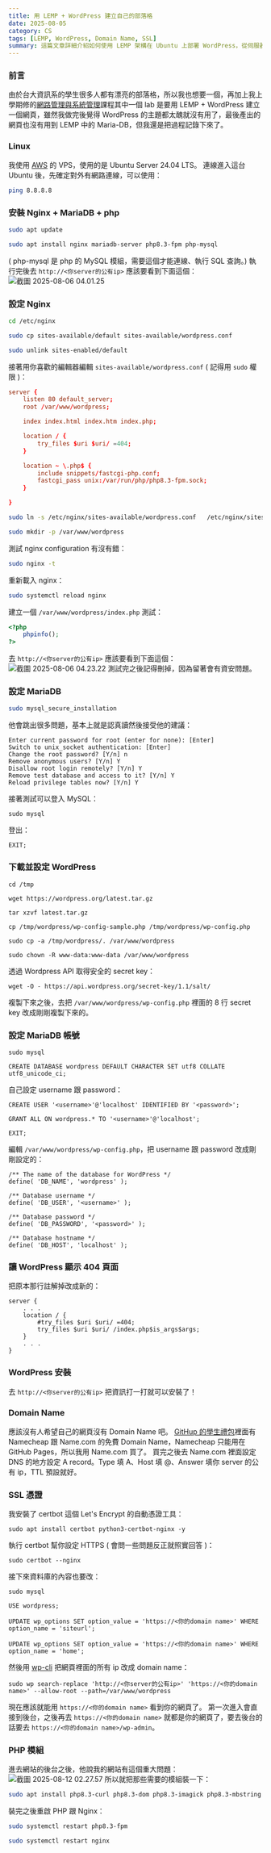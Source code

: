 ```yaml
---
title: 用 LEMP + WordPress 建立自己的部落格
date: 2025-08-05
category: CS
tags: [LEMP, WordPress, Domain Name, SSL]
summary: 這篇文章詳細介紹如何使用 LEMP 架構在 Ubuntu 上部署 WordPress，從伺服器設定、資料庫配置、SSL 憑證申請，到網域名稱綁定與後台優化，建立一個完整可運作的部落格網站。
---
```

### 前言
由於台大資訊系的學生很多人都有漂亮的部落格，所以我也想要一個，再加上我上學期修的[網路管理與系統管理](https://www.csie.ntu.edu.tw/~hsinmu/site/courses/25springnasa)課程其中一個 lab 是要用 LEMP + WordPress 建立一個網頁，雖然我做完後覺得 WordPress 的主題都太醜就沒有用了，最後產出的網頁也沒有用到 LEMP 中的 Maria-DB，但我還是把過程記錄下來了。
### Linux
我使用 [AWS](https://aws.amazon.com/tw/) 的 VPS，使用的是 Ubuntu Server 24.04 LTS。
連線進入這台 Ubuntu 後，先確定對外有網路連線，可以使用：
```bash
ping 8.8.8.8
```
### 安裝 Nginx + MariaDB + php
```bash
sudo apt update
```
```bash
sudo apt install nginx mariadb-server php8.3-fpm php-mysql
```
( php-mysql 是 php 的 MySQL 模組，需要這個才能連線、執行 SQL 查詢。)
執行完後去 `http://<你server的公有ip>` 應該要看到下面這個：
![截圖 2025-08-06 04.01.25](https://hackmd.io/_uploads/Hy-V7kg_lg.png)
###  設定 Nginx
```bash
cd /etc/nginx
```
```bash
sudo cp sites-available/default sites-available/wordpress.conf
```
```bash
sudo unlink sites-enabled/default
```
接著用你喜歡的編輯器編輯 `sites-available/wordpress.conf` ( 記得用 `sudo` 權限 )：
```conf
server {
    listen 80 default_server;
    root /var/www/wordpress;

    index index.html index.htm index.php;

    location / {
        try_files $uri $uri/ =404;
    }

    location ~ \.php$ {
        include snippets/fastcgi-php.conf;
        fastcgi_pass unix:/var/run/php/php8.3-fpm.sock;
    }

}
```
```bash
sudo ln -s /etc/nginx/sites-available/wordpress.conf   /etc/nginx/sites-enabled/wordpress.conf
```
```bash
sudo mkdir -p /var/www/wordpress
```
測試 nginx configuration 有沒有錯：
```bash
sudo nginx -t
```
重新載入 nginx：
```bash
sudo systemctl reload nginx
```
建立一個 `/var/www/wordpress/index.php` 測試：
```php
<?php
    phpinfo();
?>
```
去 `http://<你server的公有ip>` 應該要看到下面這個：
![截圖 2025-08-06 04.23.22](https://hackmd.io/_uploads/HJ5Bdyedge.png)
測試完之後記得刪掉，因為留著會有資安問題。
### 設定 MariaDB
```bash
sudo mysql_secure_installation
```
他會跳出很多問題，基本上就是認真讀然後接受他的建議：
```
Enter current password for root (enter for none): [Enter]
Switch to unix_socket authentication: [Enter]
Change the root password? [Y/n] n
Remove anonymous users? [Y/n] Y
Disallow root login remotely? [Y/n] Y
Remove test database and access to it? [Y/n] Y
Reload privilege tables now? [Y/n] Y
```
接著測試可以登入 MySQL：
```bash!
sudo mysql
```
登出：
```sql!
EXIT;
```
### 下載並設定 WordPress
```bash!
cd /tmp
```
```bash!
wget https://wordpress.org/latest.tar.gz
```
```bash!
tar xzvf latest.tar.gz
```
```bash!
cp /tmp/wordpress/wp-config-sample.php /tmp/wordpress/wp-config.php
```
```bash!
sudo cp -a /tmp/wordpress/. /var/www/wordpress
```
```bash!
sudo chown -R www-data:www-data /var/www/wordpress
```
透過 Wordpress API 取得安全的 secret key：
```bash!
wget -O - https://api.wordpress.org/secret-key/1.1/salt/
```
複製下來之後，去把 `/var/www/wordpress/wp-config.php` 裡面的 8 行 secret key 改成剛剛複製下來的。
### 設定 MariaDB 帳號
```bash!
sudo mysql
```
```mysql!
CREATE DATABASE wordpress DEFAULT CHARACTER SET utf8 COLLATE utf8_unicode_ci;
```
自己設定 username 跟 password：
```sql!
CREATE USER '<username>'@'localhost' IDENTIFIED BY '<password>';
```
```sql!
GRANT ALL ON wordpress.* TO '<username>'@'localhost';
```
```sql!
EXIT;
```
編輯 `/var/www/wordpress/wp-config.php`，把 username 跟 password 改成剛剛設定的：
```
/** The name of the database for WordPress */
define( 'DB_NAME', 'wordpress' );

/** Database username */
define( 'DB_USER', '<username>' );

/** Database password */
define( 'DB_PASSWORD', '<password>' );

/** Database hostname */
define( 'DB_HOST', 'localhost' );
```
### 讓 WordPress 顯示 404 頁面
把原本那行註解掉改成新的：
```conf!
server {
    . . .
    location / {
        #try_files $uri $uri/ =404;
        try_files $uri $uri/ /index.php$is_args$args;
    }
    . . .
}
```
### WordPress 安裝
去 `http://<你server的公有ip>` 把資訊打一打就可以安裝了！
### Domain Name
應該沒有人希望自己的網頁沒有 Domain Name 吧。
[GitHup 的學生禮包](https://education.github.com/pack)裡面有 Namecheap 跟 Name.com 的免費 Domain Name，Namecheap 只能用在 GitHub Pages，所以我用 Name.com 買了。
買完之後去 Name.com 裡面設定 DNS 的地方設定 A record。Type 填 A、Host 填 @、Answer 填你 server 的公有 ip，TTL 預設就好。
### SSL 憑證
我安裝了 certbot 這個 Let's Encrypt 的自動憑證工具：
```bash!
sudo apt install certbot python3-certbot-nginx -y
```
執行 certbot 幫你設定 HTTPS ( 會問一些問題反正就照實回答 )：
```bash!
sudo certbot --nginx
```
接下來資料庫的內容也要改：
```bash!
sudo mysql
```
```sql!
USE wordpress;
```
```sql!
UPDATE wp_options SET option_value = 'https://<你的domain name>' WHERE option_name = 'siteurl';
```
```sql!
UPDATE wp_options SET option_value = 'https://<你的domain name>' WHERE option_name = 'home';
```
然後用 [wp-cli](https://wp-cli.org/) 把網頁裡面的所有 ip 改成 domain name：
```bash!
sudo wp search-replace 'http://<你server的公有ip>' 'https://<你的domain name>' --allow-root --path=/var/www/wordpress
```
現在應該就能用 `https://<你的domain name>` 看到你的網頁了。
第一次進入會直接到後台，之後再去 `https://<你的domain name>` 就都是你的網頁了，要去後台的話要去 `https://<你的domain name>/wp-admin`。
### PHP 模組
進去網站的後台之後，他說我的網站有這個重大問題：
![截圖 2025-08-12 02.27.57](https://hackmd.io/_uploads/ByYQ_swOll.png)
所以就把那些需要的模組裝一下：
```bash
sudo apt install php8.3-curl php8.3-dom php8.3-imagick php8.3-mbstring php8.3-zip php8.3-gd php8.3-intl -y
```
裝完之後重啟 PHP 跟 Nginx：
```bash
sudo systemctl restart php8.3-fpm
```
```bash
sudo systemctl restart nginx
```